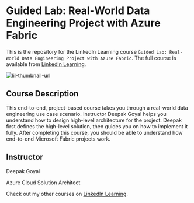 # Guided Lab: Real-World Data Engineering Project with Azure Fabric
This is the repository for the LinkedIn Learning course `Guided Lab: Real-World Data Engineering Project with Azure Fabric`. The full course is available from [LinkedIn Learning][lil-course-url].

![lil-thumbnail-url]

## Course Description

This end-to-end, project-based course takes you through a real-world data engineering use case scenario. Instructor Deepak Goyal helps you understand how to design high-level architecture for the project. Deepak first defines the high-level solution, then guides you on how to implement it fully. After completing this course, you should be able to understand how end-to-end Microsoft Fabric projects work.

## Instructor

Deepak Goyal

Azure Cloud Solution Architect
                            

Check out my other courses on [LinkedIn Learning](https://www.linkedin.com/learning/instructors/deepak-goyal?u=104).


[0]: # (Replace these placeholder URLs with actual course URLs)

[lil-course-url]: https://www.linkedin.com/learning/
[lil-thumbnail-url]: https://media.licdn.com/dms/image/v2/D4D0DAQGBrlW7Syy1AA/learning-public-crop_675_1200/learning-public-crop_675_1200/0/1734049125674?e=2147483647&v=beta&t=rmiKLvJDLHG02SfXcbqz9n5jPtobCx9I3VuQhKNokJc

